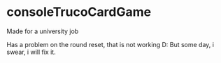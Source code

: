 # consoleTrucoCardGame
Made for a university job

Has a problem on the round reset, that is not working D:
But some day, i swear, i will fix it.
